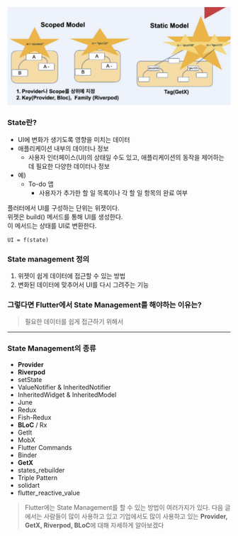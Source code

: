 ![Alt text](image.png)

### State란?

- UI에 변화가 생기도록 영향을 미치는 데이터
- 애플리케이션 내부의 데이터나 정보
  - 사용자 인터페이스(UI)의 상태일 수도 있고, 애플리케이션의 동작을 제어하는 데 필요한 다양한 데이터나 정보
- 예)
  - To-do 앱
    - 사용자가 추가한 할 일 목록이나 각 할 일 항목의 완료 여부

플러터에서 UI를 구성하는 단위는 위젯이다.  
위젯은 build() 메서드를 통해 UI를 생성한다.  
이 메서드는 상태를 UI로 변환한다.

```plaintext
UI = f(state)
```

### State management 정의

1. 위젯이 쉽게 데이터에 접근할 수 있는 방법
2. 변화된 데이터에 맞추어서 UI를 다시 그려주는 기능

### 그렇다면 Flutter에서 State Management를 해야하는 이유는?

> 필요한 데이터를 쉽게 접근하기 위해서

---

### State Management의 종류

- **Provider**
- **Riverpod**
- setState
- ValueNotifier & InheritedNotifier
- InheritedWidget & InheritedModel
- June
- Redux
- Fish-Redux
- **BLoC** / Rx
- GetIt
- MobX
- Flutter Commands
- Binder
- **GetX**
- states_rebuilder
- Triple Pattern
- solidart
- flutter_reactive_value

> Flutter에는 State Management를 할 수 있는 방법이 여러가지가 있다. 다음 글에서는 사람들이 많이 사용하고 있고 기업에서도 많이 사용하고 있는 **Provider, GetX, Riverpod, BLoC**에 대해 자세하게 알아보겠다
